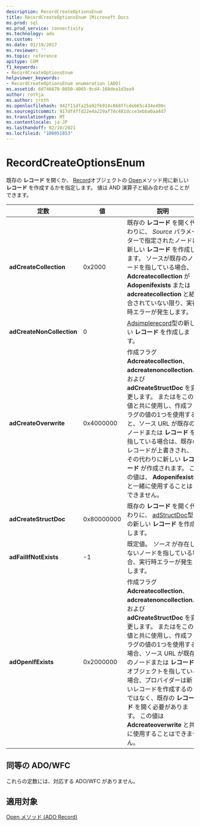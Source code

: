 ```yaml
---
description: RecordCreateOptionsEnum
title: RecordCreateOptionsEnum |Microsoft Docs
ms.prod: sql
ms.prod_service: connectivity
ms.technology: ado
ms.custom: ''
ms.date: 01/19/2017
ms.reviewer: ''
ms.topic: reference
apitype: COM
f1_keywords:
- RecordCreateOptionsEnum
helpviewer_keywords:
- RecordCreateOptionsEnum enumeration [ADO]
ms.assetid: 6d746670-0850-4065-9cd4-168dea1d3ea9
author: rothja
ms.author: jroth
ms.openlocfilehash: 942f11dfa25a92f6914c868ffcdeb65c434e490c
ms.sourcegitcommit: 917df4ffd22e4a229af7dc481dcce3ebba0aa4d7
ms.translationtype: MT
ms.contentlocale: ja-JP
ms.lasthandoff: 02/10/2021
ms.locfileid: "100051853"
---
```

# <a name="recordcreateoptionsenum"></a>RecordCreateOptionsEnum
既存の **レコード** を開くか、 [Record](./record-object-ado.md)オブジェクトの [Open](./open-method-ado-record.md)メソッド用に新しい **レコード** を作成するかを指定します。 値は AND 演算子と組み合わせることができます。  
  
|定数|値|説明|  
|--------------|-----------|-----------------|  
|**adCreateCollection**|0x2000|既存の **レコード** を開く代わりに、 *Source* パラメーターで指定されたノードに新しい **レコード** を作成します。 ソースが既存のノードを指している場合、 **Adcreatecollection** が **Adopenifexists** または **adcreatecollection** と結合されていない限り、実行時エラーが発生します。|  
|**adCreateNonCollection**|0|[Adsimplerecord](./recordtypeenum.md)型の新しい **レコード** を作成します。|  
|**adCreateOverwrite**|0x4000000|作成フラグ **Adcreatecollection**、 **adcreatenoncollection**、および **adCreateStructDoc** を変更します。 またはをこの値と共に使用し、作成フラグの値の1つを使用すると、ソース URL が既存のノードまたは **レコード** を指している場合は、既存のレコードが上書きされ、その代わりに新しい **レコード** が作成されます。 この値は、 **Adopenifexists** と一緒に使用することはできません。|  
|**adCreateStructDoc**|0x80000000|既存の **レコード** を開く代わりに、 [adStructDoc](./recordtypeenum.md)型の新しい **レコード** を作成します。|  
|**adFailIfNotExists**|-1|既定値。 *ソース* が存在しないノードを指している場合、実行時エラーが発生します。|  
|**adOpenIfExists**|0x2000000|作成フラグ **Adcreatecollection**、 **adcreatenoncollection**、および **adCreateStructDoc** を変更します。 またはをこの値と共に使用し、作成フラグの値の1つを使用する場合、ソース URL が既存のノードまたは **レコード** オブジェクトを指している場合、プロバイダーは新しいレコードを作成するのではなく、既存の **レコード** を開く必要があります。 この値は **Adcreateoverwrite** と共に使用することはできません。|  
  
## <a name="adowfc-equivalent"></a>同等の ADO/WFC  
 これらの定数には、対応する ADO/WFC がありません。  
  
## <a name="applies-to"></a>適用対象  
 [Open メソッド (ADO Record)](./open-method-ado-record.md)